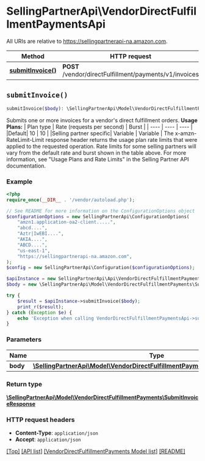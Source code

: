 # SellingPartnerApi\VendorDirectFulfillmentPaymentsApi

All URIs are relative to https://sellingpartnerapi-na.amazon.com.

Method | HTTP request | Description
------------- | ------------- | -------------
[**submitInvoice()**](VendorDirectFulfillmentPaymentsApi.md#submitInvoice) | **POST** /vendor/directFulfillment/payments/v1/invoices | 


## `submitInvoice()`

```php
submitInvoice($body): \SellingPartnerApi\Model\VendorDirectFulfillmentPayments\SubmitInvoiceResponse
```



Submits one or more invoices for a vendor's direct fulfillment orders.  **Usage Plans:**  | Plan type | Rate (requests per second) | Burst | | ---- | ---- | ---- | |Default| 10 | 10 | |Selling partner specific| Variable | Variable |  The x-amzn-RateLimit-Limit response header returns the usage plan rate limits that were applied to the requested operation. Rate limits for some selling partners will vary from the default rate and burst shown in the table above. For more information, see \"Usage Plans and Rate Limits\" in the Selling Partner API documentation.

### Example

```php
<?php
require_once(__DIR__ . '/vendor/autoload.php');

// See README for more information on the ConfigurationOptions object
$configurationOptions = new SellingPartnerApi\ConfigurationOptions(
    "amzn1.application-oa2-client.....",
    "abcd....",
    "Aztr|IwEBI....",
    "AKIA....",
    "ABCD....",
    "us-east-1",
    "https://sellingpartnerapi-na.amazon.com",
);
$config = new SellingPartnerApi\Configuration($configurationOptions);

$apiInstance = new SellingPartnerApi\Api\VendorDirectFulfillmentPaymentsApi($config);
$body = new \SellingPartnerApi\Model\VendorDirectFulfillmentPayments\SubmitInvoiceRequest(); // \SellingPartnerApi\Model\VendorDirectFulfillmentPayments\SubmitInvoiceRequest

try {
    $result = $apiInstance->submitInvoice($body);
    print_r($result);
} catch (Exception $e) {
    echo 'Exception when calling VendorDirectFulfillmentPaymentsApi->submitInvoice: ', $e->getMessage(), PHP_EOL;
}
```

### Parameters

Name | Type | Description  | Notes
------------- | ------------- | ------------- | -------------
 **body** | [**\SellingPartnerApi\Model\VendorDirectFulfillmentPayments\SubmitInvoiceRequest**](../Model/VendorDirectFulfillmentPayments/SubmitInvoiceRequest.md)|  |

### Return type

[**\SellingPartnerApi\Model\VendorDirectFulfillmentPayments\SubmitInvoiceResponse**](../Model/VendorDirectFulfillmentPayments/SubmitInvoiceResponse.md)

### HTTP request headers

- **Content-Type**: `application/json`
- **Accept**: `application/json`

[[Top]](#) [[API list]](../)
[[VendorDirectFulfillmentPayments Model list]](../Model/VendorDirectFulfillmentPayments)
[[README]](../../README.md)
